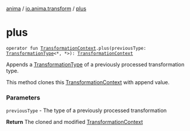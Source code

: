 [anima](../index.md) / [io.anima.transform](index.md) / [plus](./plus.md)

# plus

`operator fun `[`TransformationContext`](-transformation-context/index.md)`.plus(previousType: `[`TransformationType`](-transformation-type.md)`<*, *>): `[`TransformationContext`](-transformation-context/index.md)

Appends a [TransformationType](-transformation-type.md) of a previously processed transformation type.

This method clones this [TransformationContext](-transformation-context/index.md) with append value.

### Parameters

`previousType` - The type of a previously processed transformation

**Return**
The cloned and modified [TransformationContext](-transformation-context/index.md)

